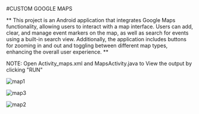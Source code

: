 #CUSTOM GOOGLE MAPS

**
This project is an Android application that integrates Google Maps functionality, allowing users to interact with a map interface.
Users can add, clear, and manage event markers on the map, as well as search for events using a built-in search view.
Additionally, the application includes buttons for zooming in and out and toggling between different map types, enhancing the overall user experience.
**



NOTE: Open Activity_maps.xml and MapsActivity.java to View the output by clicking "RUN"


![map1](https://github.com/user-attachments/assets/f7c4a65e-abe8-49da-bed8-2805c083a0c5)


![map3](https://github.com/user-attachments/assets/52c08cf4-b9ff-46ab-986d-7b5a1803d328)


![map2](https://github.com/user-attachments/assets/83bcaf31-ddfe-4be9-9078-5447df77cb33)

